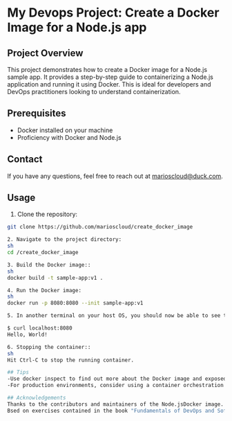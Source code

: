 # My Devops Project: Create a Docker Image for a Node.js app

## Project Overview
This project demonstrates how to create a Docker image for a Node.js sample app. It provides a step-by-step guide to containerizing a Node.js application and running it using Docker. This is ideal for developers and DevOps practitioners looking to understand containerization.

## Prerequisites
- Docker installed on your machine 
- Proficiency with Docker and Node.js

## Contact
If you have any questions, feel free to reach out at marioscloud@duck.com.


## Usage
1. Clone the repository:
```sh
git clone https://github.com/marioscloud/create_docker_image

2. Navigate to the project directory:
sh
cd /create_docker_image

3. Build the Docker image::
sh
docker build -t sample-app:v1 .

4. Run the Docker image:
sh
docker run -p 8080:8080 --init sample-app:v1

5. In another terminal on your host OS, you should now be able to see the sample app working:

$ curl localhost:8080
Hello, World!

6. Stopping the container::
sh
Hit Ctrl-C to stop the running container.

## Tips
-Use docker inspect to find out more about the Docker image and exposed ports.
-For production environments, consider using a container orchestration tool like Kubernetes.

## Acknowledgements
Thanks to the contributors and maintainers of the Node.jsDocker image.
Bsed on exercises contained in the book "Fundamentals of DevOps and Software Delivery", Yevgeniy Brikman, Published by O'Reilly Media, Inc.
